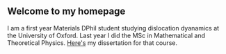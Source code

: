## Welcome to my homepage

I am a first year Materials DPhil student studying dislocation dyanamics at the University of Oxford.
Last year I did the MSc in Mathematical and Theoretical Physics. [Here's](https://dhortela.github.io/pdfs/thesis_04_10_2019.pdf) my dissertation for that course.